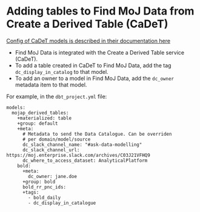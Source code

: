 # Adding tables to Find MoJ Data from Create a Derived Table (CaDeT)

[Config of CaDeT models is described in their documentation here](https://user-guidance.analytical-platform.service.justice.gov.uk/tools/create-a-derived-table/models/#where-can-i-define-configs)

- Find MoJ Data is integrated with the Create a Derived Table service (CaDeT).
- To add a table created in CaDeT to Find MoJ Data, add the tag `dc_display_in_catalog` to that model.
- To add an owner to a model in Find MoJ Data, add the `dc_owner` metadata item to that model.

For example, in the `dbt_project.yml` file:

```
models:
  mojap_derived_tables:
    +materialized: table
    +group: default
    +meta:
      # Metadata to send the Data Catalogue. Can be overriden
      # per domain/model/source
      dc_slack_channel_name: "#ask-data-modelling"
      dc_slack_channel_url: https://moj.enterprise.slack.com/archives/C03J21VFHQ9
      dc_where_to_access_dataset: AnalyticalPlatform
    bold:
      +meta:
        dc_owner: jane.doe
      +group: bold
      bold_rr_pnc_ids:
      +tags:
        - bold_daily
        - dc_display_in_catalogue
```

